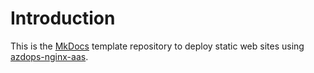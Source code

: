 # Introduction

This is the [MkDocs] template repository to deploy static web sites using [azdops-nginx-aas].

[MkDocs]: https://www.mkdocs.org/
[azdops-nginx-aas]: https://github.com/yaegashi/azdops-nginx-aas